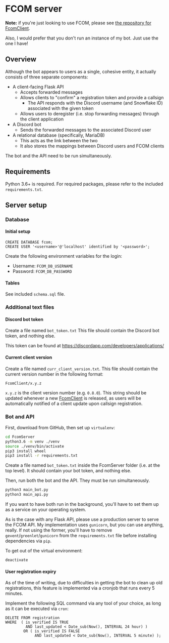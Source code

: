 # FCOM server

**Note:** if you're just looking to use FCOM, please see [the repository for FcomClient](https://github.com/norrisng/FcomClient/).

Also, I would prefer that you don't run an instance of my bot. Just use the one I have!



## Overview ##

Although the bot appears to users as a single, cohesive entity, it actually consists of three separate components:

* A client-facing Flask API
    * Accepts forwarded messages
    * Allows clients to "confirm" a registration token and provide a callsign
        * The API responds with the Discord username (and Snowflake ID) associated with the given token
    * Allows users to deregister (i.e. stop forwarding messages) through the client application
* A Discord bot
    * Sends the forwarded messages to the associated Discord user
* A relational database (specifically, MariaDB)
    * This acts as the link between the two
    * It also stores the mappings between Discord users and FCOM clients

The bot and the API need to be run simultaneously.



## Requirements

Python 3.6+ is required. For required packages, please refer to the included `requirements.txt`. 



## Server setup

### Database ###

#### Initial setup ####

```mysql
CREATE DATABASE fcom;
CREATE USER '<username>'@'localhost' identified by '<password>';
```

Create the following environment variables for the login:
* Username: `FCOM_DB_USERNAME`
* Password: `FCOM_DB_PASSWORD`

#### Tables ####

See included `schema.sql` file.

### Additional text files ###

#### Discord bot token ####

Create a file named `bot_token.txt`
This file should contain the Discord bot token, and nothing else.

This token can be found at https://discordapp.com/developers/applications/ 

#### Current client version ####

Create a file named `curr_client_version.txt`. 
This file should contain the current version number in the following format:

```
FcomClient/x.y.z
```
`x.y.z` is the client version number (e.g. `0.8.0`). This string should be updated whenever a new [FcomClient](https://github.com/norrisng/FcomClient/) is released, as users will be automatically notified of a client update upon callsign registration.

### Bot and API ###

First, download from GitHub, then set up `virtualenv`:

```bash
cd FcomServer
python3.6 -m venv ./venv
source ./venv/bin/activate
pip3 install wheel
pip3 install -r requirements.txt
```

Create a file named `bot_token.txt` inside the FcomServer folder (i.e. at the top level). It should contain your bot token, and nothing else.

Then, run both the bot and the API. They must be run simultaneously.

```bash
python3 main_bot.py
python3 main_api.py
```
If you want to have both run in the background, you'll have to set them up as a service on your operating system.

As is the case with any Flask API, please use a production server to serve the FCOM API.
My implementation uses `gunicorn`, but you can use anything, really. If not using the former, you'll have to remove `gevent`/`greenlet`/`gunicorn` from the `requirements.txt` file before installing dependencies via `pip`.

To get out of the virtual environment:

```bash
deactivate
```



#### User registration expiry ####

As of the time of writing, due to difficulties in getting the bot to clean up old registrations, this feature is implemented via a cronjob that runs every 5 minutes.

Implement the following SQL command via any tool of your choice, as long as it can be executed via `cron`:

```mysql
DELETE FROM registration
WHERE  ( is_verified IS TRUE
         AND last_updated < Date_sub(Now(), INTERVAL 24 hour) )
        OR ( is_verified IS FALSE
             AND last_updated < Date_sub(Now(), INTERVAL 5 minute) );
```